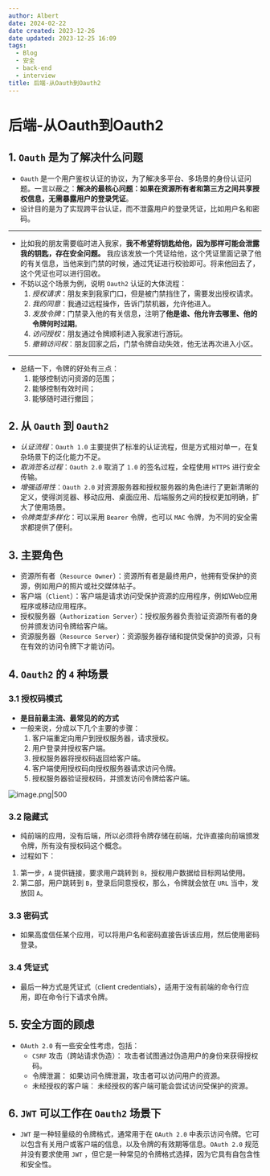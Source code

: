 ```yaml
---
author: Albert
date: 2024-02-22
date created: 2023-12-26
date updated: 2023-12-25 16:09
tags:
  - Blog
  - 安全
  - back-end
  - interview
title: 后端-从Oauth到Oauth2
---
```


# 后端-从Oauth到Oauth2

## 1. `Oauth` 是为了解决什么问题

- `Oauth` 是一个用户鉴权认证的协议，为了解决多平台、多场景的身份认证问题。一言以蔽之：**解决的最核心问题：如果在资源所有者和第三方之间共享授权信息，无需暴露用户的登录凭证**。
- 设计目的是为了实现跨平台认证，而不泄露用户的登录凭证，比如用户名和密码。

---

- 比如我的朋友需要临时进入我家，**我不希望将钥匙给他，因为那样可能会泄露我的钥匙，存在安全问题。** 我应该发放一个凭证给他，这个凭证里面记录了他的有关信息，当他来到门禁的时候，通过凭证进行校验即可。将来他回去了，这个凭证也可以进行回收。
- 不妨以这个场景为例，说明 `Oauth2` 认证的大体流程：
  1. _授权请求_：朋友来到我家门口，但是被门禁挡住了，需要发出授权请求。
  2. _我的同意_：我通过远程操作，告诉门禁机器，允许他进入。
  3. _发放令牌_：门禁录入他的有关信息，注明了**他是谁、他允许去哪里、他的令牌何时过期**。
  4. _访问授权_：朋友通过令牌顺利进入我家进行游玩。
  5. _撤销访问权_：朋友回家之后，门禁令牌自动失效，他无法再次进入小区。

---

- 总结一下，令牌的好处有三点：
  1. 能够控制访问资源的范围；
  2. 能够控制有效时间；
  3. 能够随时进行撤回；

## 2. 从 `Oauth` 到 `Oauth2`

- _认证流程_：`Oauth 1.0` 主要提供了标准的认证流程，但是方式相对单一，在复杂场景下的泛化能力不足。
- _取消签名过程_：`Oauth 2.0` 取消了 `1.0` 的签名过程，全程使用 `HTTPS` 进行安全传输。
- _增强适用性_：`Oauth 2.0` 对资源服务器和授权服务器的角色进行了更新清晰的定义，使得浏览器、移动应用、桌面应用、后端服务之间的授权更加明确，扩大了使用场景。
- _令牌类型多样化_：可以采用 `Bearer` 令牌，也可以 `MAC` 令牌，为不同的安全需求都提供了便利。

## 3. 主要角色

- 资源所有者（`Resource Owner`）：资源所有者是最终用户，他拥有受保护的资源，例如用户的照片或社交媒体帖子。
- 客户端（`Client`）：客户端是请求访问受保护资源的应用程序，例如Web应用程序或移动应用程序。
- 授权服务器（`Authorization Server`）：授权服务器负责验证资源所有者的身份并颁发访问令牌给客户端。
- 资源服务器（`Resource Server`）：资源服务器存储和提供受保护的资源，只有在有效的访问令牌下才能访问。

## 4. `Oauth2` 的 `4` 种场景

### 3.1 授权码模式

- **是目前最主流、最常见的的方式**
- 一般来说，分成以下几个主要的步骤：
  1. 客户端重定向用户到授权服务器，请求授权。
  2. 用户登录并授权客户端。
  3. 授权服务器将授权码返回给客户端。
  4. 客户端使用授权码向授权服务器请求访问令牌。
  5. 授权服务器验证授权码，并颁发访问令牌给客户端。

![image.png|500](https://img-20221128.oss-cn-shanghai.aliyuncs.com/img-2023-05/20240222205501.png)

### 3.2 隐藏式

- 纯前端的应用，没有后端，所以必须将令牌存储在前端，允许直接向前端颁发令牌，所有没有授权码这个概念。
- 过程如下：

1. 第一步，`A` 提供链接，要求用户跳转到 `B`，授权用户数据给目标网站使用。
2. 第二部，用户跳转到 `B`，登录后同意授权，那么，令牌就会放在 `URL` 当中，发放回 `A`。

### 3.3 密码式

- 如果高度信任某个应用，可以将用户名和密码直接告诉该应用，然后使用密码登录。

### 3.4 凭证式

- 最后一种方式是凭证式（client credentials），适用于没有前端的命令行应用，即在命令行下请求令牌。

## 5. 安全方面的顾虑

- `OAuth 2.0` 有一些安全性考虑，包括：
  - `CSRF` 攻击（跨站请求伪造）： 攻击者试图通过伪造用户的身份来获得授权码。
  - 令牌泄漏： 如果访问令牌泄漏，攻击者可以访问用户的资源。
  - 未经授权的客户端： 未经授权的客户端可能会尝试访问受保护的资源。

## 6. `JWT` 可以工作在 `Oauth2` 场景下

- `JWT` 是一种轻量级的令牌格式，通常用于在 `OAuth 2.0` 中表示访问令牌。它可以包含有关用户或客户端的信息，以及令牌的有效期等信息。`OAuth 2.0` 规范并没有要求使用 `JWT` ，但它是一种常见的令牌格式选择，因为它具有自包含性和安全性。
